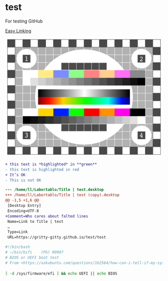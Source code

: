 # test
For testing GitHub

[Easy Linking](https://gritty-gitty.github.io/test/relative)

![Test image](img/ivak_TV_Test_Screen.png?raw=true "TV test")

```diff
+ this text is *highlighted* in **green**
- this text is highlighted in red
+ It’s OK
- This is not OK
```

```diff
--- /home/ll/Labortablo/Title | test.desktop
+++ /home/ll/Labortablo/Title | test (copy).desktop
@@ -1,5 +1,6 @@
 [Desktop Entry]
 Encoding=UTF-8
+Comment=Who cares about falted lines
 Name=Link to Title | test
 …
 Type=Link
 URL=https://gritty-gitty.github.io/test/test
```

```bash
#!/bin/bash
# ~/bin/bifi	(PG) R0907
# BIOS or UEFI boot test
# From <https://askubuntu.com/questions/162564/how-can-i-tell-if-my-system-was-booted-as-efi-uefi-or-bios#162896>

[ -d /sys/firmware/efi ] && echo UEFI || echo BIOS
```
